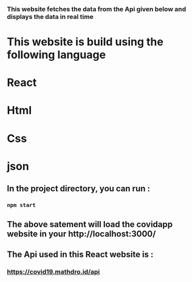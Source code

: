 ###  This website fetches the data from the Api given below  and displays the data in real time 

# This website is build using the following language 
# React
# Html
# Css
# json

## In the project directory, you can run :

### `npm start`

### 

##  The above satement will load the covidapp website in your  http://localhost:3000/

##  The Api used in this React website is :
### https://covid19.mathdro.id/api


